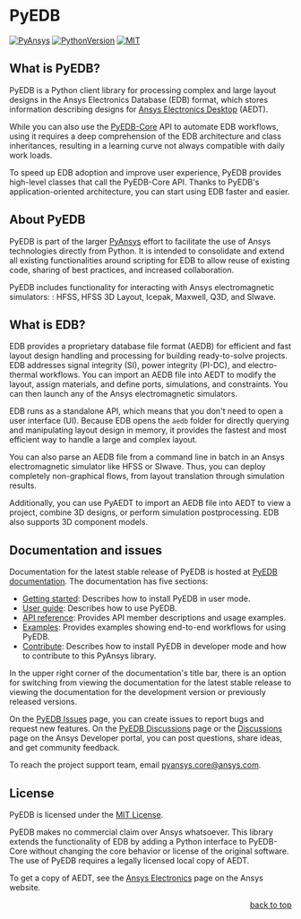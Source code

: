 <!-- -->
<a name="readme-top"></a>
<!--
*** PyEDB README
-->


# PyEDB

[![PyAnsys](https://img.shields.io/badge/Py-Ansys-ffc107.svg?logo=data:image/png;base64,iVBORw0KGgoAAAANSUhEUgAAABAAAAAQCAIAAACQkWg2AAABDklEQVQ4jWNgoDfg5mD8vE7q/3bpVyskbW0sMRUwofHD7Dh5OBkZGBgW7/3W2tZpa2tLQEOyOzeEsfumlK2tbVpaGj4N6jIs1lpsDAwMJ278sveMY2BgCA0NFRISwqkhyQ1q/Nyd3zg4OBgYGNjZ2ePi4rB5loGBhZnhxTLJ/9ulv26Q4uVk1NXV/f///////69du4Zdg78lx//t0v+3S88rFISInD59GqIH2esIJ8G9O2/XVwhjzpw5EAam1xkkBJn/bJX+v1365hxxuCAfH9+3b9/+////48cPuNehNsS7cDEzMTAwMMzb+Q2u4dOnT2vWrMHu9ZtzxP9vl/69RVpCkBlZ3N7enoDXBwEAAA+YYitOilMVAAAAAElFTkSuQmCC)](https://docs.pyansys.com/)
[![PythonVersion](https://img.shields.io/badge/python-3.8+-blue.svg)](https://www.python.org/downloads/)
[![MIT](https://img.shields.io/badge/License-MIT-yellow.svg)](https://opensource.org/licenses/MIT)

## What is PyEDB?

PyEDB is a Python client library for processing complex and large layout designs in the
Ansys Electronics Database (EDB) format, which stores information describing designs for
[Ansys Electronics Desktop](https://www.ansys.com/products/electronics) (AEDT).

While you can also use the [PyEDB-Core](https://github.com/ansys/pyedb-core) API to automate EDB workflows,
using it requires a deep comprehension of the EDB architecture and class inheritances, resulting in
a learning curve not always compatible with daily work loads.

To speed up EDB adoption and improve user experience, PyEDB provides high-level classes that call
the PyEDB-Core API. Thanks to PyEDB's application-oriented architecture, you can start using EDB
faster and easier.

## About PyEDB

PyEDB is part of the larger [PyAnsys](https://docs.pyansys.com "PyAnsys") effort to facilitate the use
of Ansys technologies directly from Python. It is intended to consolidate and extend all existing
functionalities around scripting for EDB to allow reuse of existing code, sharing of best practices,
and increased collaboration.

PyEDB includes functionality for interacting with Ansys electromagnetic simulators: : HFSS,
HFSS 3D Layout, Icepak, Maxwell, Q3D, and SIwave.

## What is EDB?

EDB provides a proprietary database file format (AEDB) for efficient and fast layout design
handling and processing for building ready-to-solve projects. EDB addresses signal integrity
(SI), power integrity (PI-DC), and electro-thermal workflows. You can import an AEDB file
into AEDT to modify the layout, assign materials, and define ports, simulations, and constraints.
You can then launch any of the Ansys electromagnetic simulators.

EDB runs as a standalone API, which means that you don't need to open a user interface (UI).
Because EDB opens the ``aedb`` folder for directly querying and manipulating layout design in
memory, it provides the fastest and most efficient way to handle a large and complex layout.

You can also parse an AEDB file from a command line in batch in an Ansys electromagnetic simulator
like HFSS or SIwave. Thus, you can deploy completely non-graphical flows, from layout
translation through simulation results.

Additionally, you can use PyAEDT to import an AEDB file into AEDT to view a project,
combine 3D designs, or perform simulation postprocessing. EDB also supports 3D component models.

## Documentation and issues

Documentation for the latest stable release of PyEDB is hosted at
[PyEDB documentation](https://edb.docs.pyansys.com/version/stable/index.html).
The documentation has five sections:

- [Getting started](https://edb.docs.pyansys.com/version/stable/getting_started/index.html): Describes
  how to install PyEDB in user mode.
- [User guide](https://edb.docs.pyansys.com/version/stable/user_guide/index.html#user-guide): Describes how to
  use PyEDB.
- [API reference](https://edb.docs.pyansys.com/version/stable/api/index.html): Provides API member descriptions
  and usage examples.
- [Examples](https://examples.aedt.docs.pyansys.com/version/dev/examples/high_frequency/layout/index.html): Provides examples showing
  end-to-end workflows for using PyEDB.
- [Contribute](https://edb.docs.pyansys.com/version/stable/contributing.html): Describes how to install
  PyEDB in developer mode and how to contribute to this PyAnsys library.

In the upper right corner of the documentation's title bar, there is an option
for switching from viewing the documentation for the latest stable release
to viewing the documentation for the development version or previously
released versions.

On the [PyEDB Issues](https://github.com/ansys/pyedb/issues) page, you can
create issues to report bugs and request new features. On the
[PyEDB Discussions](https://github.com/ansys/pyedb/discussions) page or the
[Discussions](https://discuss.ansys.com/) page on the Ansys Developer portal,
you can post questions, share ideas, and get community feedback.

To reach the project support team, email [pyansys.core@ansys.com](mailto:pyansys.core@ansys.com).

## License

PyEDB is licensed under the [MIT License](https://github.com/ansys/pyedb/blob/main/LICENSE).

PyEDB makes no commercial claim over Ansys whatsoever. This library extends the
functionality of EDB by adding a Python interface to PyEDB-Core without changing the
core behavior or license of the original software. The use of PyEDB requires a
legally licensed local copy of AEDT.

To get a copy of AEDT, see the [Ansys Electronics](https://www.ansys.com/products/electronics)
page on the Ansys website.

<p style="text-align: right;"> <a href="#readme-top">back to top</a> </p>
